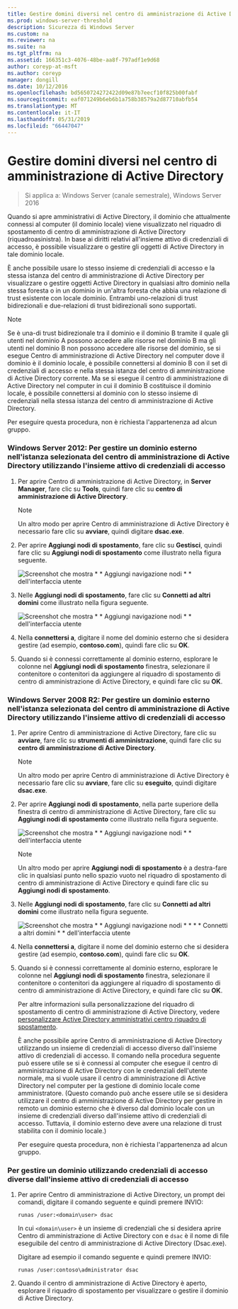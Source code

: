 ```yaml
---
title: Gestire domini diversi nel centro di amministrazione di Active Directory
ms.prod: windows-server-threshold
description: Sicurezza di Windows Server
ms.custom: na
ms.reviewer: na
ms.suite: na
ms.tgt_pltfrm: na
ms.assetid: 166351c3-4076-48be-aa8f-797adf1e9d68
author: coreyp-at-msft
ms.author: coreyp
manager: dongill
ms.date: 10/12/2016
ms.openlocfilehash: bd5650724272422d09e87b7eecf10f825b00fabf
ms.sourcegitcommit: eaf071249b6eb6b1a758b38579a2d87710abfb54
ms.translationtype: MT
ms.contentlocale: it-IT
ms.lasthandoff: 05/31/2019
ms.locfileid: "66447047"
---
```

# <a name="manage-different-domains-in-active-directory-administrative-center"></a>Gestire domini diversi nel centro di amministrazione di Active Directory

>Si applica a: Windows Server (canale semestrale), Windows Server 2016

  Quando si apre amministrativi di Active Directory, il dominio che attualmente connessi al computer \(il dominio locale\) viene visualizzato nel riquadro di spostamento di centro di amministrazione di Active Directory \(riquadroasinistra\). In base ai diritti relativi all'insieme attivo di credenziali di accesso, è possibile visualizzare o gestire gli oggetti di Active Directory in tale dominio locale.

 È anche possibile usare lo stesso insieme di credenziali di accesso e la stessa istanza del centro di amministrazione di Active Directory per visualizzare o gestire oggetti Active Directory in qualsiasi altro dominio nella stessa foresta o in un dominio in un'altra foresta che abbia una relazione di trust esistente con locale dominio. Entrambi uno\-relazioni di trust bidirezionali e due\-relazioni di trust bidirezionali sono supportati.

> [!NOTE]
>  Se è una\-di trust bidirezionale tra il dominio e il dominio B tramite il quale gli utenti nel dominio A possono accedere alle risorse nel dominio B ma gli utenti nel dominio B non possono accedere alle risorse del dominio, se si esegue Centro di amministrazione di Active Directory nel computer dove il dominio è il dominio locale, è possibile connettersi al dominio B con il set di credenziali di accesso e nella stessa istanza del centro di amministrazione di Active Directory corrente. Ma se si esegue il centro di amministrazione di Active Directory nel computer in cui il dominio B costituisce il dominio locale, è possibile connettersi al dominio con lo stesso insieme di credenziali nella stessa istanza del centro di amministrazione di Active Directory.

 Per eseguire questa procedura, non è richiesta l'appartenenza ad alcun gruppo.

### <a name="windows-server-2012-to-manage-a-foreign-domain-in-the-selected-instance-of-active-directory-administrative-center-using-the-current-set-of-logon-credentials"></a>Windows Server 2012: Per gestire un dominio esterno nell'istanza selezionata del centro di amministrazione di Active Directory utilizzando l'insieme attivo di credenziali di accesso

1.  Per aprire Centro di amministrazione di Active Directory, in **Server Manager**, fare clic su **Tools**, quindi fare clic su **centro di amministrazione di Active Directory**.

    > [!NOTE]
    >  Un altro modo per aprire Centro di amministrazione di Active Directory è necessario fare clic su **avviare**, quindi digitare **dsac.exe**.

2.  Per aprire **Aggiungi nodi di spostamento**, fare clic su **Gestisci**, quindi fare clic su **Aggiungi nodi di spostamento** come illustrato nella figura seguente.

     ![Screenshot che mostra * * Aggiungi navigazione nodi * * dell'interfaccia utente](media/ADDS_ADACAddNavNode.gif)

3.  Nelle **Aggiungi nodi di spostamento**, fare clic su **Connetti ad altri domini** come illustrato nella figura seguente.

     ![Screenshot che mostra * * Aggiungi navigazione nodi * * dell'interfaccia utente](media/ADDS_ADACConnectToDomain.gif)

4.  Nella **connettersi a**, digitare il nome del dominio esterno che si desidera gestire \(ad esempio, **contoso.com**\), quindi fare clic su **OK**.

5.  Quando si è connessi correttamente al dominio esterno, esplorare le colonne nel **Aggiungi nodi di spostamento** finestra, selezionare il contenitore o contenitori da aggiungere al riquadro di spostamento di centro di amministrazione di Active Directory, e quindi fare clic su **OK**.

### <a name="windows-server-2008-r2-to-manage-a-foreign-domain-in-the-selected-instance-of-active-directory-administrative-center-using-the-current-set-of-logon-credentials"></a>Windows Server 2008 R2: Per gestire un dominio esterno nell'istanza selezionata del centro di amministrazione di Active Directory utilizzando l'insieme attivo di credenziali di accesso

1. Per aprire Centro di amministrazione di Active Directory, fare clic su **avviare**, fare clic su **strumenti di amministrazione**, quindi fare clic su **centro di amministrazione di Active Directory**.

   > [!NOTE]
   >  Un altro modo per aprire Centro di amministrazione di Active Directory è necessario fare clic su **avviare**, fare clic su **eseguito**, quindi digitare **dsac.exe**.

2. Per aprire **Aggiungi nodi di spostamento**, nella parte superiore della finestra di centro di amministrazione di Active Directory, fare clic su **Aggiungi nodi di spostamento** come illustrato nella figura seguente.

    ![Screenshot che mostra * * Aggiungi navigazione nodi * * dell'interfaccia utente](media/click_add_nav_nodes.gif)

   > [!NOTE]
   >  Un altro modo per aprire **Aggiungi nodi di spostamento** è a destra\-fare clic in qualsiasi punto nello spazio vuoto nel riquadro di spostamento di centro di amministrazione di Active Directory e quindi fare clic su **Aggiungi nodi di spostamento**.

3. Nelle **Aggiungi nodi di spostamento**, fare clic su **Connetti ad altri domini** come illustrato nella figura seguente.

    ![Screenshot che mostra * * Aggiungi navigazione nodi * * * * Connetti a altri domini * * dell'interfaccia utente](media/add_nav_nodes.gif)

4. Nella **connettersi a**, digitare il nome del dominio esterno che si desidera gestire \(ad esempio, **contoso.com**\), quindi fare clic su **OK**.

5. Quando si è connessi correttamente al dominio esterno, esplorare le colonne nel **Aggiungi nodi di spostamento** finestra, selezionare il contenitore o contenitori da aggiungere al riquadro di spostamento di centro di amministrazione di Active Directory, e quindi fare clic su **OK**.

   Per altre informazioni sulla personalizzazione del riquadro di spostamento di centro di amministrazione di Active Directory, vedere [personalizzare Active Directory amministrativi centro riquadro di spostamento](customize-the-active-directory-administrative-center-navigation-pane.md).

   È anche possibile aprire Centro di amministrazione di Active Directory utilizzando un insieme di credenziali di accesso diverso dall'insieme attivo di credenziali di accesso. Il comando nella procedura seguente può essere utile se si è connessi al computer che esegue il centro di amministrazione di Active Directory con le credenziali dell'utente normale, ma si vuole usare il centro di amministrazione di Active Directory nel computer per la gestione di dominio locale come amministratore. \(Questo comando può anche essere utile se si desidera utilizzare il centro di amministrazione di Active Directory per gestire in remoto un dominio esterno che è diverso dal dominio locale con un insieme di credenziali diverso dall'insieme attivo di credenziali di accesso. Tuttavia, il dominio esterno deve avere una relazione di trust stabilita con il dominio locale.\)

   Per eseguire questa procedura, non è richiesta l'appartenenza ad alcun gruppo.

### <a name="to-manage-a-domain-using-logon-credentials-that-are-different-from-the-current-set-of-logon-credentials"></a>Per gestire un dominio utilizzando credenziali di accesso diverse dall'insieme attivo di credenziali di accesso

1.  Per aprire Centro di amministrazione di Active Directory, un prompt dei comandi, digitare il comando seguente e quindi premere INVIO:

     `runas /user:<domain\user> dsac`

     In cui `<domain\user>` è un insieme di credenziali che si desidera aprire Centro di amministrazione di Active Directory con e `dsac` è il nome di file eseguibile del centro di amministrazione di Active Directory \(Dsac.exe\).

     Digitare ad esempio il comando seguente e quindi premere INVIO:

     `runas /user:contoso\administrator dsac`

2.  Quando il centro di amministrazione di Active Directory è aperto, esplorare il riquadro di spostamento per visualizzare o gestire il dominio di Active Directory.

  

